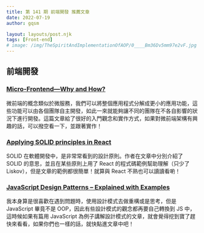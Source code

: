 ```yaml
---
title: 第 141 期 前端開發 推薦文章
date: 2022-07-19
author: gqsm

layout: layouts/post.njk
tags: [Front-end]
# image: /img/TheSpiritAndImplementationOfAOP/0____Bm36Dv5mm97e2vF.jpg
---
```


## 前端開發
<!-- summary -->

### [Micro-Frontend—Why and How?](https://www.syncfusion.com/blogs/post/micro-frontend-why-and-how.aspx)

微前端的概念類似於微服務，我們可以將整個應用程式分解成更小的應用功能，這些功能可以由各個團隊自主開發，如此一來就能夠讓不同的團隊在不各自影響的狀況下進行開發。這篇文章給了很好的入門觀念和實作方式，如果對微前端架構有興趣的話，可以撥空看一下，並跟著實作！

<!-- summary -->

### [Applying SOLID principles in React](https://konstantinlebedev.com/solid-in-react/)

SOLID 在軟體開發中，是非常常看到的設計原則。作者在文章中分別介紹了 SOLID 的意思，並且在某些原則上用了 React 的程式碼範例幫助理解（只少了 Liskov），但是文章的範例都很簡單！就算與 React 不熟也可以讀讀看喲！

### [JavaScript Design Patterns – Explained with Examples](https://www.freecodecamp.org/news/javascript-design-patterns-explained/)

我本身算是很喜歡在遇到問題時，使用設計模式去做重構或是思考，但是 JavaScript 畢竟不是 OOP，因此有些設計模式的觀念都再要自己轉換到 JS 中，這時候如果有篇用 JavaScript 為例子講解設計模式的文章，就會覺得挖到寶了趕快來看看，如果你們也一樣的話，就快點進文章中吧！
